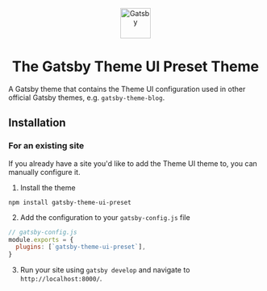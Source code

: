 <p align="center">
  <a href="https://www.gatsbyjs.org">
    <img alt="Gatsby" src="https://www.gatsbyjs.org/monogram.svg" width="60" />
  </a>
</p>
<h1 align="center">
  The Gatsby Theme UI Preset Theme
</h1>

A Gatsby theme that contains the Theme UI configuration used in other official Gatsby themes, e.g. `gatsby-theme-blog`.

## Installation

### For an existing site

If you already have a site you'd like to add the Theme UI theme to, you can manually configure it.

1. Install the theme

```shell
npm install gatsby-theme-ui-preset
```

2. Add the configuration to your `gatsby-config.js` file

```js
// gatsby-config.js
module.exports = {
  plugins: [`gatsby-theme-ui-preset`],
}
```

3. Run your site using `gatsby develop` and navigate to `http://localhost:8000/`.
